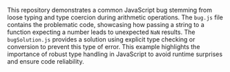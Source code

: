 This repository demonstrates a common JavaScript bug stemming from loose typing and type coercion during arithmetic operations. The `bug.js` file contains the problematic code, showcasing how passing a string to a function expecting a number leads to unexpected `NaN` results.  The `bugSolution.js` provides a solution using explicit type checking or conversion to prevent this type of error. This example highlights the importance of robust type handling in JavaScript to avoid runtime surprises and ensure code reliability.